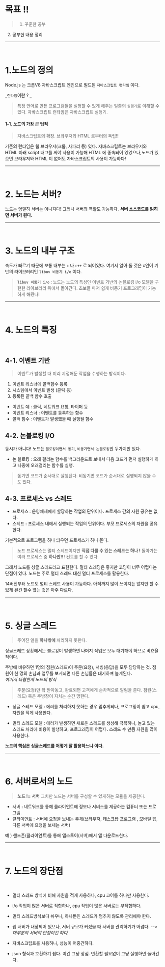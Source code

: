 # 목표 !!
> 1. 꾸준한 공부
2. 공부한 내용 정리

***

<br/>

# 1.노드의 정의
Node.js 는 크롬V8 자바스크립트 엔진으로 빌드된 `자바스크립트 런타임` 이다.


_`런타임`이란 ? _
>특정 언어로 만든 프로그램들을 실행할 수 있게 해주는 일종의 `실행기`로 이해할 수 있다.
자바스크립트 런타임은 자바스크립트 실행기.


#### 1-1. 노드의 가장 큰 업적
> 자바스크립트의 확장. 브라우저와 HTML 로부터의 독립!!

기존의 런타임은 웹 브라우저(크롬, 사파리 등) 였다.
자바스크립트는 브라우저와 HTML 아래 script 태그를 써야 사용이 가능해 HTML 에 종속되어 있었으나,노드가 있으면 브라우저와 HTML 이 없어도 자바스크립트의 사용이 가능하다!


***

<br/>

# 2. 노드는 서버?
노드는 엄밀히 서버는 아니지다! 그러나 서버의 역할도 가능하다.
**서버 소스코드를 읽히면 서버가 된다.**

***

<br/>

# 3. 노드의 내부 구조
속도가 빠르기 때문에 보통 내부는 `c` 나 `c++` 로 되어있다.
여기서 알아 둘 것은 c언어 기반의 라이브러리인 `libuv 비동기 i/o` 이다.
> **`libuv 비동기 i/o`** :
노드는 노드의 특성인 이벤트 기반의 논블로킹 i/o 모델을 구현한 라이브러리 위에서 돌아간다. 초보들 마저 쉽게 비동기 프로그래밍이 가능하게 해줬다!

***

<br/>

# 4. 노드의 특징

<br/>

## 4-1. 이벤트 기반
> 이벤트가 발생할 때 미리 지정해둔 작업을 수행하는 방식이다.
1. 이벤트 리스너에 콜백함수 등록
2. 시스템에서 이벤트 발생 (클릭 등)
3. 등록된 콜백 함수 호출

* 이벤트 예 : 클릭, 네트워크 요청, 타이머 등
* 이벤트 리스너 : 이벤트를 등록하는 함수
* 콜백 함수 : 이벤트가 발생했을 때 실행될 함수




## 4-2. 논블로킹 I/O
동시가 아니다! 노드는 `블로킹이면서 동기`, `비동기면서 논블로킹`인 두가지만 있다.

* 논 블로킹 : 오래 걸리는 함수를 백그라운드로 보내서 다음 코드가 먼저 실행하게 하고
  나중에 오래걸리는 함수를 실행.

> 동기면 코드가 순서대로 실행된다.
비동기면 코드가 순서대로 실행되지 않을 수도 있다.



## 4-3. 프로세스 vs 스레드
* 프로세스 : 운영체제에서 할당하는 작업의 단위이다. 프로세스 간의 자원 공유는 없다.
* 스레드 : 프로세스 내에서 실행되는 작업의 단위이다. 부모 프로세스의 자원을 공유한다.

기본적으로 프로그램을 하나 띄우면 프로세스가 하나 뜬다.

> 노드 프로세스는 멀티 스레드이지만 **직접 다룰 수 있는 스레드는 하나 !**
돌아가는 여러 프로세스 중 **하나만!!!** 컨트롤 할 수 있다.

그래서 노드를 싱글 스레드라고 표현한다.
멀티 스레딩은 좋지만 코딩이 너무 어렵다는 단점이 있다.
노드는 주로 멀티 스레드 대신 멀티 프로세스를 활용한다.


14버전부터 노드도 멀티 스레드 사용이 가능하다.
아직까지 많이 쓰이지는 않지만 할 수 있게 된건 할수 없는 것은 아주 다르다.
***

<br/>

# 5. 싱글 스레드
> 주어진 일을 **하나밖에** 처리하지 못한다.

싱글스레드 상황에서는
블로킹이 발생하면 나머지 작업은 모두 대기해야 하므로 비효율적이다.

주방에 비유하면 1명의 점원(스레드)이 주문(요청), 서빙(응답)을 모두 담당하는 것.
점원이 한 명의 손님과 업무를 보게되면 다른 손님들은 대기하며 늘게된다.
<br/>
_여기서 타협한게 노드의 방식_
> 주문(요청)만 좍 받아놓고, 완료되면 고객에게 순차적으로 알림을 준다.
점원(스레드) 혹은 주방장이 지치는 순간 망한다.


* 싱글 스레드 모델 :
  에러를 처리하지 못하는 경우 멈추게되나,
  프로그밍이 쉽고 cpu, 자원을 적게 사용한다.

* 멀티 스레드 모델 :
  에러가 발생하면 새로운 스레드를 생성해 극복하나,
  놀고 있는 스레드 처리에 비용이 발생하고, 프로그래밍이 어렵다.
  스레드 수 만큼 자원을 많이 사용한다.

**노드의 핵심은 싱글스레드를 어떻게 잘 활용하느냐 이다.**

***

<br/>

# 6. 서버로서의 노드

> **노드 != 서버**
그치만 노드는 서버를 구성할 수 있게하는 모듈을 제공한다.

* 서버 : 네트워크를 통해 클라이언트에 정보나 서비스를 제공하는 컴퓨터 또는 프로그램.
* 클라이언트 : 서버에 요청을 보내는 주체(브라우저, 데스크탑 프로그램 , 모바일 앱, 다른 서버에 요청을 보내는 서버)

예 ) 핸드폰(클라이언트)를 통해 앱스토어(서버)에서 앱 다운로드한다.

***

<br/>

# 7. 노드의 장단점
<br/>

* 멀티 스레드 방식에 비해 자원을 적게 사용하나,
  cpu 코어를 하나만 사용한다.

* i/o 작업이 많은 서버로 적합하나,
  cpu 작업이 많은 서버로는 부적합하다.

* 멀티 스레드방식보다 쉬우나,
  하나뿐인 스레드가 멈추지 않도록 관리해야 한다.

* 웹 서버가 내장되어 있으나,
  서버 규모가 커졌을 때 서버를 관리하기가 어렵다. --> _대부분의 서버의 단점이긴 하다._

* 자바스크립트를 사용하나,
  성능이 어중간하다.

* json 형식과 호환하기 쉽다. 이건 그냥 장점. 변환할 필요없이 그냥 실행하면 돌아간다.
